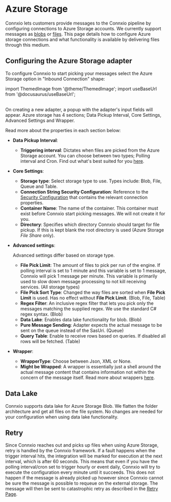 # Azure Storage

Connxio lets customers provide messages to the Connxio pipeline by configuring connections to Azure Storage accounts. We currently support messages as [blobs](https://azure.microsoft.com/en-us/services/storage/blobs/) or [files](https://docs.microsoft.com/en-us/azure/storage/files/storage-how-to-create-file-share?tabs=azure-portal). This page details how to configure Azure storage connections and what functionality is available by delivering files through this medium.

## Configuring the Azure Storage adapter

To configure Connxio to start picking your messages select the Azure Storage option in "Inbound Connection" shape:

import ThemedImage from '@theme/ThemedImage';
import useBaseUrl from '@docusaurus/useBaseUrl';

<div style={{maxWidth: '400px'}}>
  <ThemedImage
    alt="Configuring inbound connection"
    sources={{
      light: useBaseUrl('/img/docs/inbound-connection-light.webp'),
      dark: useBaseUrl('/img/docs/inbound-connection-dark.webp#dark-only'),
    }}
  />
</div>

<br />
On creating a new adapter, a popup with the adapter's input fields will appear.
Azure storage has 4 sections; Data Pickup Interval, Core Settings, Advanced Settings and Wrapper.

<div style={{maxWidth: '400px'}}>
  <ThemedImage
    alt="properties"
    sources={{
      light: useBaseUrl('/img/docs/inbound/sections-light.webp'),
      dark: useBaseUrl('/img/docs/inbound/sections-dark.webp#dark-only'),
    }}
  />
</div>


Read more about the properties in each section below:
- **Data Pickup Interval**:
  <div style={{maxWidth: '400px'}}>
    <ThemedImage
      alt="data pickup interval"
      sources={{
        light: useBaseUrl('/img/docs/inbound/trigger-interval-light.webp'),
        dark: useBaseUrl('/img/docs/inbound/trigger-interval-dark.webp#dark-only'),
      }}
    />
  </div>
  
  - **Triggering interval**: Dictates when files are picked from the Azure Storage account. You can choose between two types; Polling interval and Cron. Find out what's best suited for you [here](/integrations/triggering-interval).

- **Core Settings**: 
  <div style={{maxWidth: '400px'}}>
    <ThemedImage
      alt="data pickup interval"
      sources={{
        light: useBaseUrl('/img/docs/inbound/azs-core-light.webp'),
        dark: useBaseUrl('/img/docs/inbound/azs-core-dark.webp#dark-only'),
      }}
    />
  </div>

  - **Storage type**: Select storage type to use. Types include: Blob, File, Queue and Table.
  - **Connection String Security Configuration**: Reference to the [Security Configuration](/connxio-portal/security-configurations) that contains the relevant connection properties.
  - **Container Name**: The name of the container. This container must exist before Connxio start picking messages. We will not create it for you.
  - **Directory**: Specifies which directory Connxio should target for file pickup. If this is kept blank the root directory is used (Azure Storage *File Share* only).

- **Advanced settings**:
  
  Advanced settings differ based on storage type.
  <div style={{maxWidth: '400px'}}>
    <ThemedImage
      alt="data pickup interval"
      sources={{
        light: useBaseUrl('/img/docs/inbound/azs-advanced-light.webp'),
        dark: useBaseUrl('/img/docs/inbound/azs-advanced-dark.webp#dark-only'),
      }}
    />
  </div>

  - **File Pick Limit**: The amount of files to pick per run of the engine. If polling interval is set to 1 minute and this variable is set to 1 message, Connxio will pick 1 message per minute. This variable is primarily used to slow down message processing to not kill receiving services. (All storage types)
  - **File Pick Sort Type**: Changed the way files are sorted when **File Pick Limit** is used. Has no effect without **File Pick Limit**. (Blob, File, Table)
  - **Regex Filter**: An inclusive regex filter that lets you pick only the messages matching the supplied regex. We use the standard C# regex syntax. (Blob)
  - **Data Lake**: Enables data lake functionality for blob. (Blob)
  - **Pure Message Sending**: Adapter expects the actual message to be sent on the queue instead of the SasUri. (Queue)
  - **Query Table**: Enable to receive rows based on queries. If disabled all rows will be fetched. (Table)

- **Wrapper**:
  <div style={{maxWidth: '400px'}}>
    <ThemedImage
      alt="data pickup interval"
      sources={{
        light: useBaseUrl('/img/docs/inbound/wrapper-light.webp'),
        dark: useBaseUrl('/img/docs/inbound/wrapper-dark.webp#dark-only'),
      }}
    />
  </div>

  - **WrapperType**: Choose between Json, XML or None.
  - **Might be Wrapped**: A wrapper is essentially just a shell around the actual message content that contains information not within the concern of the message itself. Read more about wrappers [here](/interaction/wrappers).

## Data Lake

Connxio supports data lake for Azure Storage Blob. We flatten the folder architecture and get all files on the file system. No changes are needed for your configuration when using data lake functionality.

## Retry

Since Connxio reaches out and picks up files when using Azure Storage, retry is handled by the Connxio framework. If a fault happens when the trigger interval hits, the integration will be marked for execution at the next interval, which is after 60 seconds. This means that even if you have the polling interval/cron set to trigger hourly or event daily, Connxio will try to execute the configuration every minute until it succeeds. This does not happen if the message is already picked up however since Connxio cannot be sure the message is possible to requeue on the external storage. The message will then be sent to catastrophic retry as described in the [Retry Page](/integrations/retry).
